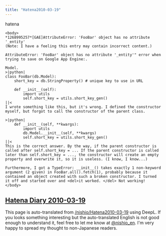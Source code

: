 ```yaml
---
title: "Hatena2010-03-19"
---
```


hatena

```
<body>
*1268995257*[GAE]AttributeError: 'FooBar' object has no attribute '_entity' 
(Note: I have a feeling this entry may contain incorrect content.)

AttributeError: 'FooBar' object has no attribute '_entity'" error when trying to save on Google App Engine:.

Model.
>|python|
class FooBar(db.Model):
    short_key = db.StringProperty() # unique key to use in URL

    def __init__(self):
        import utils
        self.short_key = utils.short_key_gen()
||<
I wrote something like this, but it's wrong. I defined the constructor myself, but forgot to call the constructor of the parent class.

>|python|
    def __init__(self, **kwargs):
        import utils
        db.Model.__init__(self, **kwargs) 
        self.short_key = utils.short_key_gen()
||<
This is the correct answer. By the way, if the parent constructor is called after self.short_key = ... If the parent constructor is called later than self.short_key = ..., the constructor will create an empty property and overwrite it, so it is useless. (I know, I know...)

Furthermore, I got a TypeError: __init__() takes exactly 1 non-keyword argument (2 given) in FooBar.all().fetch(1), probably because it contained an object created with such a broken constructor. I turned it off and started over and <del>it worked. </del> Not working!
</body>
```


[Hatena Diary 2010-03-19](https://nishiohirokazu.hatenadiary.org/archive/2010/03/19)
---
This page is auto-translated from [/nishio/Hatena2010-03-19](https://scrapbox.io/nishio/Hatena2010-03-19) using DeepL. If you looks something interesting but the auto-translated English is not good enough to understand it, feel free to let me know at [@nishio_en](https://twitter.com/nishio_en). I'm very happy to spread my thought to non-Japanese readers.